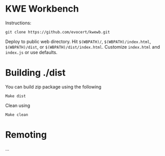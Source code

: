 # KWE Workbench

Instructions:
```
git clone https://github.com/evocert/kwewb.git
```
Deploy to public web directory. Hit `$(WBPATH)/`, `$(WBPATH)/index.html`, `$(WBPATH)/dist`, or `$(WBPATH)/dist/index.html`.
Customize `index.html` and `index.js` or use defaults.

# Building ./dist
You can build zip package using the following
```
Make dist
```
Clean using
```
Make clean
```

# Remoting
...
